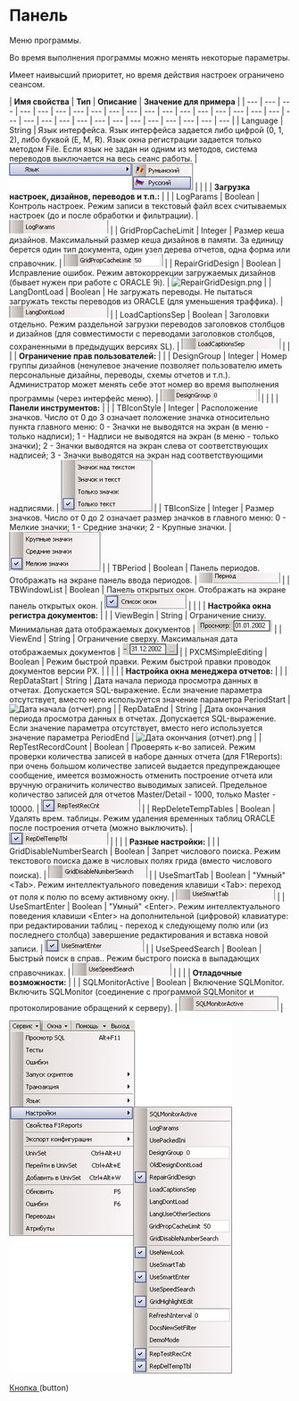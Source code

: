 # Панель

Меню программы.

Во время выполнения программы можно менять некоторые параметры.

Имеет наивысший приоритет, но время действия настроек ограничено сеансом.

| **Имя свойства**  | **Тип**  | **Описание**  | **Значение для примера**  |
| --- | --- | --- | --- | --- | --- | --- | --- | --- | --- | --- | --- | --- | --- | --- | --- | --- | --- | --- | --- | --- | --- | --- | --- | --- | --- | --- | --- | --- | --- | --- |
| Language  | String   | Язык интерфейса. Язык интерфейса задается либо цифрой \(0, 1, 2\), либо буквой \(E, M, R\). Язык окна регистрации  задается только методом File. Если язык не задан ни одним из методов,  система переводов выключается на весь сеанс работы.  | ![N](https://github.com/prbsoft/wiki/blob/master/src/%D0%AF%D0%B7%D1%8B%D0%BA.png?raw=true) |
|   |   | **Загрузка настроек, дизайнов, переводов и т.п.:**  |   |
| LogParams   | Boolean   | Контроль настроек. Режим записи в текстовый файл всех считываемых настроек  \(до и после обработки  и фильтрации\).  | ![N](https://github.com/prbsoft/wiki/blob/master/src/LogParams.png?raw=true) |
| GridPropCacheLimit  | Integer   | Размер кеша дизайнов. Максимальный размер кеша дизайнов в памяти. За единицу берется один тип  документа, один узел дерева отчетов,  одна форма или справочник.  | ![N](https://github.com/prbsoft/wiki/blob/master/src/GridPropCacheLimit.png?raw=true) |
| RepairGridDesign   | Boolean   | Исправление ошибок. Режим автокоррекции загружаемых дизайнов \(бывает нужен при работе с ORACLE 9i\).   | ![RepairGridDesign.png](http://wiki.bsoft.biz/xwiki/bin/download/%D0%A0%D0%B0%D0%B7%D1%80%D0%B0%D0%B1%D0%BE%D1%82%D0%BA%D0%B0/%D0%9F%D0%B0%D0%BD%D0%B5%D0%BB%D1%8C/RepairGridDesign.png) |
| LangDontLoad   | Boolean   | Не загружать переводы. Не пытаться загружать тексты переводов из ORACLE  \(для уменьшения  траффика\).  | ![N](https://github.com/prbsoft/wiki/blob/master/src/LangDontLoad.png?raw=true) |
| LoadCaptionsSep   | Boolean   | Заголовки отдельно. Режим раздельной загрузки переводов заголовков столбцов и дизайнов  \(для совместимости с переводами заголовков столбцов, сохраненными в предыдущих версиях SL\).   | ![N](https://github.com/prbsoft/wiki/blob/master/src/LoadCaptionsSep.png?raw=true) |
|   |   | **Ограничение прав пользователей:**  |   |
| DesignGroup  | Integer  | Номер группы дизайнов \(ненулевое значение позволяет пользователю иметь персональные  дизайны, переводы, схемы отчетов и т.п.\). Администратор может менять себе этот номер  во время выполнения программы \(через интерфейс меню\).  | ![N](https://github.com/prbsoft/wiki/blob/master/src/DesignGroup.png?raw=true) |
|   |   | **Панели инструментов:** |   |
| TBIconStyle  | Integer   | Расположение значков. Число от 0 до 3 означает положение значка относительно пункта главного меню: 0 - Значки не выводятся на экран \(в меню - только надписи\);  1 - Надписи не выводятся на экран \(в меню - только значки\);   2 - Значки выводятся на экран слева от соответствующих надписей;  3 - Значки выводятся на экран над соответствующими надписями.  | ![N](https://github.com/prbsoft/wiki/blob/master/src/%D0%A2%D0%B8%D0%BF%20%D0%B7%D0%BD%D0%B0%D1%87%D0%BA%D0%BE%D0%B2.png?raw=true) |
| TBIconSize   | Integer   | Размер значков. Число от 0 до 2 означает размер значков в главного меню:  0 - Мелкие значки;  1 - Средние значки;  2 - Крупные значки.   | ![N](https://github.com/prbsoft/wiki/blob/master/src/%D0%A0%D0%B0%D0%B7%D0%BC%D0%B5%D1%80%20%D0%B7%D0%BD%D0%B0%D1%87%D0%BA%D0%BE%D0%B2.png?raw=true) |
| TBPeriod   | Boolean   | Панель периодов. Отображать на экране панель ввода периодов.   | ![N](https://github.com/prbsoft/wiki/blob/master/src/%D0%9F%D0%B5%D1%80%D0%B8%D0%BE%D0%B41.png?raw=true) |
| TBWindowList   | Boolean   | Панель открытых окон. Отображать на экране панель открытых окон.   | ![N](https://github.com/prbsoft/wiki/blob/master/src/%D0%A1%D0%BF%D0%B8%D1%81%D0%BE%D0%BA%20%D0%BE%D0%BA%D0%BE%D0%BD.png?raw=true) |
|   |   | **Настройка окна регистра документов:** |   |
| ViewBegin   | String   | Ограничение снизу. Минимальная дата отображаемых документов   | ![N](https://github.com/prbsoft/wiki/blob/master/src/%D0%94%D0%B0%D1%82%D0%B0%20%D0%BD%D0%B0%D1%87%D0%B0%D0%BB%D0%B0%20%28%D0%B4%D0%BE%D0%BA%D1%83%D0%BC%D0%B5%D0%BD%D1%82%29.png?raw=true) |
| ViewEnd   | String   | Ограничение сверху. Максимальная дата отображаемых документов   | ![N](https://github.com/prbsoft/wiki/blob/master/src/%D0%94%D0%B0%D1%82%D0%B0%20%D0%BE%D0%BA%D0%BE%D0%BD%D1%87%D0%B0%D0%BD%D0%B8%D1%8F%20%28%D0%B4%D0%BE%D0%BA%D1%83%D0%BC%D0%B5%D0%BD%D1%82%29.png?raw=true) |
| PXCMSimpleEditing   | Boolean   | Режим быстрой правки. Режим быстрой правки проводок документов версии PX.   |   |
|   |   | **Настройка окна менеджера отчетов:** |   |
| RepDataStart  | String  | Дата начала периода просмотра данных в отчетах. Допускается SQL-выражение.  Если значение параметра отсутствует, вместо него используется значение параметра PeriodStart | ![&#x414;&#x430;&#x442;&#x430; &#x43D;&#x430;&#x447;&#x430;&#x43B;&#x430; \(&#x43E;&#x442;&#x447;&#x435;&#x442;\).png](http://wiki.bsoft.biz/xwiki/bin/download/%D0%A0%D0%B0%D0%B7%D1%80%D0%B0%D0%B1%D0%BE%D1%82%D0%BA%D0%B0/%D0%9F%D0%B0%D0%BD%D0%B5%D0%BB%D1%8C/%D0%94%D0%B0%D1%82%D0%B0%20%D0%BD%D0%B0%D1%87%D0%B0%D0%BB%D0%B0%20%28%D0%BE%D1%82%D1%87%D0%B5%D1%82%29.png) |
| RepDataEnd  | String  | Дата окончания периода просмотра данных в отчетах. Допускается SQL-выражение.  Если значение параметра отсутствует, вместо него используется значение параметра PeriodEnd | ![&#x414;&#x430;&#x442;&#x430; &#x43E;&#x43A;&#x43E;&#x43D;&#x447;&#x430;&#x43D;&#x438;&#x44F; \(&#x43E;&#x442;&#x447;&#x435;&#x442;\).png](http://wiki.bsoft.biz/xwiki/bin/download/%D0%A0%D0%B0%D0%B7%D1%80%D0%B0%D0%B1%D0%BE%D1%82%D0%BA%D0%B0/%D0%9F%D0%B0%D0%BD%D0%B5%D0%BB%D1%8C/%D0%94%D0%B0%D1%82%D0%B0%20%D0%BE%D0%BA%D0%BE%D0%BD%D1%87%D0%B0%D0%BD%D0%B8%D1%8F%20%28%D0%BE%D1%82%D1%87%D0%B5%D1%82%29.png) |
| RepTestRecordCount  | Boolean   | Проверять к-во записей. Режим проверки количества записей в наборе данных отчета \(для F1Reports\):   при очень большом количестве записей выдается предупреждающее сообщение, имеется возможность  отменить построение отчета или вручную ограничить количество выводимых записей.  Предельное количество записей для отчетов Master/Detail - 1000, только Master - 10000.  | ![N](https://github.com/prbsoft/wiki/blob/master/src/RepTestRecCnt.png?raw=true) |
| RepDeleteTempTables   | Boolean   | Удалять врем. таблицы. Режим удаления временных таблиц  ORACLE после построения отчета \(можно выключить\).   | ![N](https://github.com/prbsoft/wiki/blob/master/src/RepDelTempTbl.png?raw=true) |
|   |   |  **Разные настройки:** |   |
| GridDisableNumberSearch   | Boolean   | Запрет числового поиска. Режим текстового поиска даже в  числовых полях грида \(вместо числового поиска\).  | ![N](https://github.com/prbsoft/wiki/blob/master/src/GridDisableNumberSearch.png?raw=true) |
| UseSmartTab   | Boolean   | "Умный" &lt;Tab&gt;. Режим интеллектуального поведения клавиши  &lt;Tab&gt;: переход от поля к полю по всему  активному окну.  | ![N](https://github.com/prbsoft/wiki/blob/master/src/UseSmartTab.png?raw=true) |
| UseSmartEnter   | Boolean  | "Умный" &lt;Enter&gt;. Режим интеллектуального поведения клавиши  &lt;Enter&gt; на дополнительной \(цифровой\)  клавиатуре:  при редактировании таблиц - переход к следующему полю или \(из последнего столбца\)  завершение редактирования и вставка новой записи.  | ![N](https://github.com/prbsoft/wiki/blob/master/src/UseSmartEnter.png?raw=true) |
| UseSpeedSearch   | Boolean  | Быстрый поиск в справ.. Режим быстрого поиска в выпадающих справочниках.   | ![N](https://github.com/prbsoft/wiki/blob/master/src/UseSpeedSearch.png?raw=true) |
|   |   |  **Отладочные возможности:** |   |
| SQLMonitorActive  | Boolean  | Включение SQLMonitor. Включить SQLMonitor  \(соединение с программой SQLMonitor и протоколирование обращений к серверу\).  | ![N](https://github.com/prbsoft/wiki/blob/master/src/SQLMonitorActive.png?raw=true) |

![&#x420;&#x438;&#x441;. 1. &#x41C;&#x435;&#x43D;&#x44E; &quot;&#x41D;&#x430;&#x441;&#x442;&#x440;&#x43E;&#x439;&#x43A;&#x438;&quot;](../../../.gitbook/assets/menyu.png)

 [Кнопка ](https://bsoft.gitbook.io/wiki/razrabotka/obekty-una/panel/knopka)\(button\)

